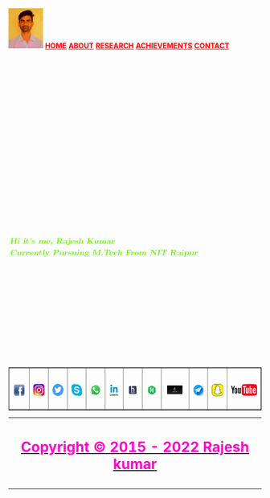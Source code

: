 <html lang="en">
<head>    
<title> Rajesh Kumar </title>
</head>
<body height="100%" weidth="100%">
<div align>        
<a><img src="./rajeshkr.jpg"alt="Rajesh Pic" Height="80" widhth="70" /><!-- Rajesh kumar--></a>
<a href="./rajesh.html" style="color:red"><b>HOME</b></a>
<a href="./about.html" style="color:red"><b>ABOUT</b></a>
<a href="./research.html" style="color:red"><b>RESEARCH</b></a>
<a href="./achievements.html" style="color:red"><b>ACHIEVEMENTS</b></a>
<a href="./contact.html" style="color:red"><b>CONTACT</b></a>
</div>

<!-- ######################################################## -->
<script src="https://ajax.googleapis.com/ajax/libs/jquery/3.3.1/jquery.min.js"></script>
<script>
$(document).ready(function(){
  // Add smooth scrolling to all links
  $("a").on('click', function(event) {

    // Make sure this.hash has a value before overriding default behavior
    if (this.hash !== "") {
      // Prevent default anchor click behavior
      event.preventDefault();

      // Store hash
      var hash = this.hash;

      // Using jQuery's animate() method to add smooth page scroll
      // The optional number (800) specifies the number of milliseconds it takes to scroll to the specified area
      $('html, body').animate({
        scrollTop: $(hash).offset().top
      }, 800, function(){

        // Add hash (#) to URL when done scrolling (default click behavior)
        window.location.hash = hash;
      });
    } // End if
  });
});
</script>
  
 <br /><br /><br /><br /><br /><br /><br /><br /><br /><br /><br /><br /><br />
 
<div id="marquee1" align="center">
<marquee behavior="alternate" onmouseover="this.stop();" onmouseout="this.start();">
<br /><br /><br /><br /><br /><br /><br />
<a align="center" style="color:#FF0000;><i><b color="green"> <font face="Latin Modern Roman Slanted" size=3"><b style="color:#66FF00;">Hi it's me, Rajesh Kumar </b><br /><b style="color:#66FF00;">Currently Pursuing M.Tech From NIT Raipur</b></font></b></i></a>
</marquee>
</div>



<br /><br /><br /><br /><br /><br /><br /><br /><br /><br /><br />



<div align="center">
 <table border="1" width="25%" align="center">
<tbody>


  
<tr align="center">


<td><a href="https://www.facebook.com/profile.php?id=100037947527727"><u><h2 style="color:red;"><!Facebook><img src="./fb.jpg" Height="25" widhth="25"></h2></u></a></td>
<td><a href="https://www.instagram.com/iiit_champion/"> <h2  style="color:red;"><!Instagram> <img src="./insta.jpg" Height="25" widhth="25"></h2></a></td>
<td><a href="https://twitter.com/Champion_Rajesh/"><u><h2  style="color:red;"><!Twiter><img src="./twitter.png" Height="25" widhth="25"></h2></u></a></td>
<td><a href="https://join.skype.com/invite/YJUXXUeSumjU"><u><h2  style="color:red;"><!Skype><img src="./skype.jpg" Height="25" widhth="25"></h2></u></a></td>
<td><a href="https://wa.me/+918259952348"><u><h2 style="color:red;"><!WhatsApp><img src="./whatsapp.jpg" Height="25" widhth="25"></h2></u></a></td>
<td><a href="https://www.linkedin.com/in/rajesh-kumar-2021bb14b"><u><h2 style="color:red;"><!LinkedIn><img src="./ld.jpg" Height="25" widhth="25"></h2></u></a></td>
<td><a href="http://www.hackerearth.com/@rajesh2243"><u><h2 style="color:red;"><!HackerEarth><img src="./he.png" Height="25" widhth="25"></h2></u></a></td>
<td><a href="https://www.hackerrank.com/iiitchamp"><u><h2 style="color:red;"><!HackerRank><img src="./HR.png" Height="25" widhth="25"></h2></u></a></td>
<td><a href="https://leetcode.com/iiit_champion/"><u><h2 style="color:red;"><!LeetCode><img src="./lc.png" Height="25" widhth="25"></h2></u></a></td>
<td><a href="https://wa.me/+918259952348"><u><h2 style="color:red;"><!Telegram><img src="./telegram.jpg" Height="25" widhth="25"></h2></u></a></td>
<td><a href="https://wa.me/+918259952348"><u><h2 style="color:red;"><!Snapchat><img src="./snapchat.jpg" Height="25" widhth="25"></h2></u></a></td>
<td><a href="https://www.youtube.com/channel/UCV5OvrXG7Pd6h2O-TOfrh5Q?view_as=subscriber"><u><h2 style="color:red;"><!YouTube><img src="./youtube.jpg" Height="25" widhth="25"></h2></u></a>
</td>
  
  </tr>
 </table>
  </div>
<table width="100%" border="0"align="center" >
<tr >
<td colspan="100%">
<h1><a href="./rajesh.html"><p style="color:#FF00CC;" align="center" class="mute">Copyright &copy; 2015 - 2022  Rajesh kumar</p></a></h1>
</td>
</tr>
  
    

</tbody>
</table>
     

 </body>
</html>
